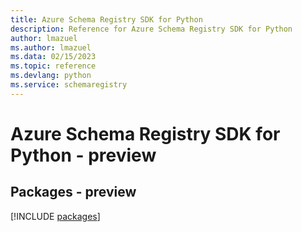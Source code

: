 ```yaml
---
title: Azure Schema Registry SDK for Python
description: Reference for Azure Schema Registry SDK for Python
author: lmazuel
ms.author: lmazuel
ms.data: 02/15/2023
ms.topic: reference
ms.devlang: python
ms.service: schemaregistry
---
```

# Azure Schema Registry SDK for Python - preview
## Packages - preview
[!INCLUDE [packages](schema-registry-index.md)]